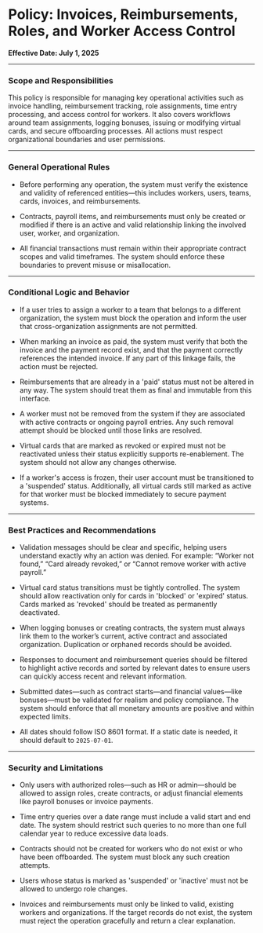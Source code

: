 # Policy: Invoices, Reimbursements, Roles, and Worker Access Control

**Effective Date: July 1, 2025**

---

### Scope and Responsibilities

This policy is responsible for managing key operational activities such as invoice handling, reimbursement tracking, role assignments, time entry processing, and access control for workers. It also covers workflows around team assignments, logging bonuses, issuing or modifying virtual cards, and secure offboarding processes. All actions must respect organizational boundaries and user permissions.

---

### General Operational Rules

- Before performing any operation, the system must verify the existence and validity of referenced entities—this includes workers, users, teams, cards, invoices, and reimbursements.

- Contracts, payroll items, and reimbursements must only be created or modified if there is an active and valid relationship linking the involved user, worker, and organization.

- All financial transactions must remain within their appropriate contract scopes and valid timeframes. The system should enforce these boundaries to prevent misuse or misallocation.

---

### Conditional Logic and Behavior

- If a user tries to assign a worker to a team that belongs to a different organization, the system must block the operation and inform the user that cross-organization assignments are not permitted.

- When marking an invoice as paid, the system must verify that both the invoice and the payment record exist, and that the payment correctly references the intended invoice. If any part of this linkage fails, the action must be rejected.

- Reimbursements that are already in a 'paid' status must not be altered in any way. The system should treat them as final and immutable from this interface.

- A worker must not be removed from the system if they are associated with active contracts or ongoing payroll entries. Any such removal attempt should be blocked until those links are resolved.

- Virtual cards that are marked as revoked or expired must not be reactivated unless their status explicitly supports re-enablement. The system should not allow any changes otherwise.

- If a worker's access is frozen, their user account must be transitioned to a 'suspended' status. Additionally, all virtual cards still marked as active for that worker must be blocked immediately to secure payment systems.

---

### Best Practices and Recommendations

- Validation messages should be clear and specific, helping users understand exactly why an action was denied. For example: “Worker not found,” “Card already revoked,” or “Cannot remove worker with active payroll.”

- Virtual card status transitions must be tightly controlled. The system should allow reactivation only for cards in 'blocked' or 'expired' status. Cards marked as 'revoked' should be treated as permanently deactivated.

- When logging bonuses or creating contracts, the system must always link them to the worker’s current, active contract and associated organization. Duplication or orphaned records should be avoided.

- Responses to document and reimbursement queries should be filtered to highlight active records and sorted by relevant dates to ensure users can quickly access recent and relevant information.

- Submitted dates—such as contract starts—and financial values—like bonuses—must be validated for realism and policy compliance. The system should enforce that all monetary amounts are positive and within expected limits.

- All dates should follow ISO 8601 format. If a static date is needed, it should default to `2025-07-01`.

---

### Security and Limitations

- Only users with authorized roles—such as HR or admin—should be allowed to assign roles, create contracts, or adjust financial elements like payroll bonuses or invoice payments.

- Time entry queries over a date range must include a valid start and end date. The system should restrict such queries to no more than one full calendar year to reduce excessive data loads.

- Contracts should not be created for workers who do not exist or who have been offboarded. The system must block any such creation attempts.

- Users whose status is marked as 'suspended' or 'inactive' must not be allowed to undergo role changes.

- Invoices and reimbursements must only be linked to valid, existing workers and organizations. If the target records do not exist, the system must reject the operation gracefully and return a clear explanation.

